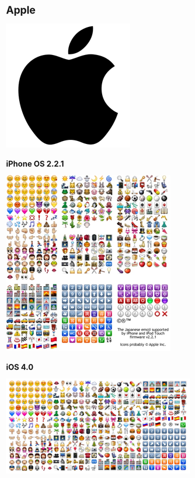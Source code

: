 # Apple #

![Apple logo](../img/apple_logo.svg)

## iPhone OS 2.2.1 ##

![](ios-2-2-1.jpg)

## iOS 4.0 ##

![](ios-4.jpg)
